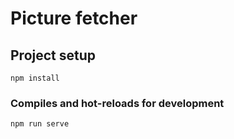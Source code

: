 # Picture fetcher

## Project setup
```
npm install
```

### Compiles and hot-reloads for development
```
npm run serve
```